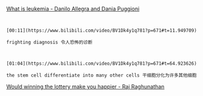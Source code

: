 [What is leukemia - Danilo Allegra and Dania Puggioni](https://www.bilibili.com/video/BV1Dk4y1q781?p=671)

```ad-note


[00:11](https://www.bilibili.com/video/BV1Dk4y1q781?p=671#t=11.949709)

frighting diagnosis 令人恐怖的诊断

```

```ad-note


[01:04](https://www.bilibili.com/video/BV1Dk4y1q781?p=671#t=64.923626)

the stem cell differentiate into many other cells 干细胞分化为许多其他细胞

```

[Would winning the lottery make you happier - Raj Raghunathan](https://www.bilibili.com/video/BV1Dk4y1q781?p=672)